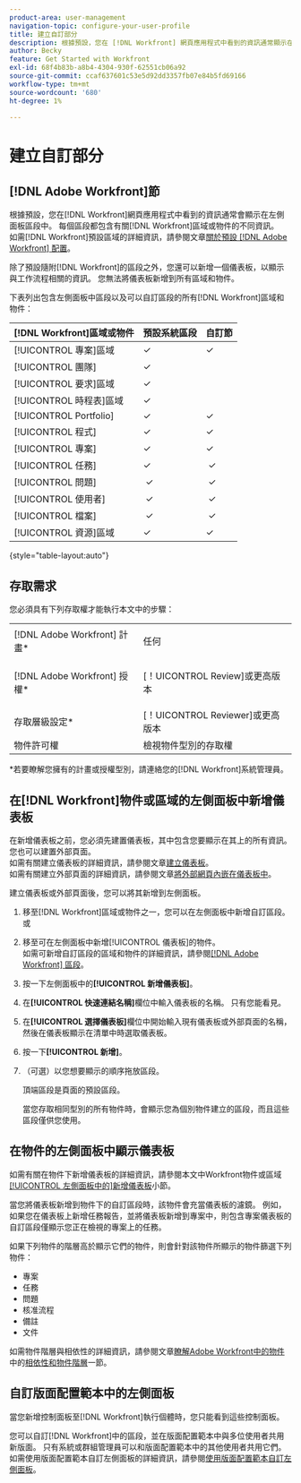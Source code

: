 ```yaml
---
product-area: user-management
navigation-topic: configure-your-user-profile
title: 建立自訂部分
description: 根據預設，您在 [!DNL Workfront] 網頁應用程式中看到的資訊通常顯示在左側面板的區段中。 每個區段都包含有關 [!DNL Workfront] 區域或物件的不同資訊。
author: Becky
feature: Get Started with Workfront
exl-id: 68f4b83b-a8b4-4304-930f-62551cb06a92
source-git-commit: ccaf637601c53e5d92dd3357fb07e84b5fd69166
workflow-type: tm+mt
source-wordcount: '680'
ht-degree: 1%

---
```


# 建立自訂部分

## [!DNL Adobe Workfront]節

根據預設，您在[!DNL Workfront]網頁應用程式中看到的資訊通常會顯示在左側面板區段中。 每個區段都包含有關[!DNL Workfront]區域或物件的不同資訊。\
如需[!DNL Workfront]預設區域的詳細資訊，請參閱文章[關於預設 [!DNL Adobe Workfront] 配置](../../../administration-and-setup/customize-workfront/use-layout-templates/about-the-default-wf-layout.md)。

除了預設隨附[!DNL Workfront]的區段之外，您還可以新增一個儀表板，以顯示與工作流程相關的資訊。 您無法將儀表板新增到所有區域和物件。

下表列出包含左側面板中區段以及可以自訂區段的所有[!DNL Workfront]區域和物件：

| **[!DNL Workfront]區域或物件** | **預設系統區段** | **自訂節** |
|---|---|---|
| [!UICONTROL 專案]區域 | ✓ | ✓ |
| [!UICONTROL 團隊] | ✓ |   |
| [!UICONTROL 要求]區域 | ✓ |   |
| [!UICONTROL 時程表]區域 | ✓ |   |
| [!UICONTROL Portfolio] | ✓ | ✓ |
| [!UICONTROL 程式] | ✓ | ✓ |
| [!UICONTROL 專案] | ✓ | ✓ |
| [!UICONTROL 任務] | ✓ |  ✓ |
| [!UICONTROL 問題] |  ✓ |  ✓ |
| [!UICONTROL 使用者] |  ✓ |  ✓ |
| [!UICONTROL 檔案] |  ✓ |  ✓ |
| [!UICONTROL 資源]區域 | ✓ | ✓ |

{style="table-layout:auto"}

## 存取需求

您必須具有下列存取權才能執行本文中的步驟：

<table style="table-layout:auto"> 
 <col> 
 </col> 
 <col> 
 </col> 
 <tbody> 
  <tr> 
   <td role="rowheader">[!DNL Adobe Workfront] 計畫*</td> 
   <td> <p>任何</p> </td> 
  </tr> 
  <tr> 
   <td role="rowheader">[!DNL Adobe Workfront] 授權*</td> 
   <td> <p>[！UICONTROL Review]或更高版本</p> </td> 
  </tr> 
  <tr> 
   <td role="rowheader">存取層級設定*</td> 
   <td>[！UICONTROL Reviewer]或更高版本</td> 
  </tr> 
  <tr> 
   <td role="rowheader">物件許可權</td> 
   <td>檢視物件型別的存取權</td> 
  </tr> 
 </tbody> 
</table>

&#42;若要瞭解您擁有的計畫或授權型別，請連絡您的[!DNL Workfront]系統管理員。

## 在[!DNL Workfront]物件或區域的左側面板中新增儀表板

在新增儀表板之前，您必須先建置儀表板，其中包含您要顯示在其上的所有資訊。 您也可以建置外部頁面。\
如需有關建立儀表板的詳細資訊，請參閱文章[建立儀表板](../../../reports-and-dashboards/dashboards/creating-and-managing-dashboards/create-dashboard.md)。\
如需有關建立外部頁面的詳細資訊，請參閱文章[將外部網頁內嵌在儀表板中](../../../reports-and-dashboards/dashboards/creating-and-managing-dashboards/embed-external-web-page-dashboard.md)。

建立儀表板或外部頁面後，您可以將其新增到左側面板。

1. 移至[!DNL Workfront]區域或物件之一，您可以在左側面板中新增自訂區段。\
   或
1. 移至可在左側面板中新增[!UICONTROL 儀表板]的物件。\
   如需可新增自訂區段的區域和物件的詳細資訊，請參閱[[!DNL Adobe Workfront] 區段](#adobe-workfront-sections)。
1. 按一下左側面板中的&#x200B;**[!UICONTROL 新增儀表板]**。
1. 在&#x200B;**[!UICONTROL 快速連結名稱]**&#x200B;欄位中輸入儀表板的名稱。 只有您能看見。
1. 在&#x200B;**[!UICONTROL 選擇儀表板]**&#x200B;欄位中開始輸入現有儀表板或外部頁面的名稱，然後在儀表板顯示在清單中時選取儀表板。
1. 按一下&#x200B;**[!UICONTROL 新增]**。
1. （可選）以您想要顯示的順序拖放區段。

   頂端區段是頁面的預設區段。

   當您存取相同型別的所有物件時，會顯示您為個別物件建立的區段，而且這些區段僅供您使用。

## 在物件的左側面板中顯示儀表板

如需有關在物件下新增儀表板的詳細資訊，請參閱本文中Workfront物件或區域[[!UICONTROL 左側面板中的]新增儀表板](#add-a-dashboard-in-the-left-panel-of-a-workfront-object-or-area)小節。

當您將儀表板新增到物件下的自訂區段時，該物件會充當儀表板的濾鏡。 例如，如果您在儀表板上新增任務報告，並將儀表板新增到專案中，則包含專案儀表板的自訂區段僅顯示您正在檢視的專案上的任務。

如果下列物件的階層高於顯示它們的物件，則會針對該物件所顯示的物件篩選下列物件：

* 專案
* 任務
* 問題
* 核准流程
* 備註
* 文件

如需物件階層與相依性的詳細資訊，請參閱文章[瞭解Adobe Workfront中的物件](../../../workfront-basics/navigate-workfront/workfront-navigation/understand-objects.md#understanding-interdependency-and-hierarchy-of-objects)中的[相依性和物件階層](../../../workfront-basics/navigate-workfront/workfront-navigation/understand-objects.md)一節。

## 自訂版面配置範本中的左側面板

當您新增控制面板至[!DNL Workfront]執行個體時，您只能看到這些控制面板。

您可以自訂[!DNL Workfront]中的區段，並在版面配置範本中與多位使用者共用新版面。 只有系統或群組管理員可以和版面配置範本中的其他使用者共用它們。 如需使用版面配置範本自訂左側面板的詳細資訊，請參閱[使用版面配置範本自訂左側面板](/help/quicksilver/administration-and-setup/customize-workfront/use-layout-templates/customize-left-panel.md)。

